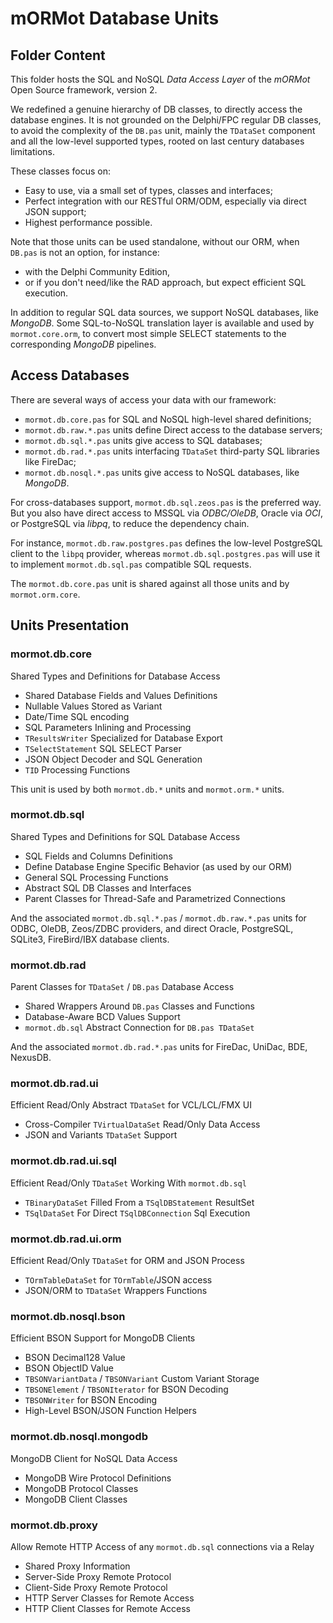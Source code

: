 # mORMot Database Units

## Folder Content

This folder hosts the SQL and NoSQL *Data Access Layer* of the *mORMot* Open Source framework, version 2.

We redefined a genuine hierarchy of DB classes, to directly access the database engines. It is not grounded on the Delphi/FPC regular DB classes, to avoid the complexity of the `DB.pas` unit, mainly the `TDataSet` component and all the low-level supported types, rooted on last century databases limitations.

These classes focus on:
- Easy to use, via a small set of types, classes and interfaces;
- Perfect integration with our RESTful ORM/ODM, especially via direct JSON support;
- Highest performance possible.

Note that those units can be used standalone, without our ORM, when `DB.pas` is not an option, for instance:

- with the Delphi Community Edition, 
- or if you don't need/like the RAD approach, but expect efficient SQL execution.

In addition to regular SQL data sources, we support NoSQL databases, like *MongoDB*. Some SQL-to-NoSQL translation layer is available and used by `mormot.core.orm`, to convert most simple SELECT statements to the corresponding *MongoDB* pipelines.

## Access Databases

There are several ways of access your data with our framework:

- `mormot.db.core.pas` for SQL and NoSQL high-level shared definitions;
- `mormot.db.raw.*.pas` units define Direct access to the database servers;
- `mormot.db.sql.*.pas` units give access to SQL databases;
- `mormot.db.rad.*.pas` units interfacing `TDataSet` third-party SQL libraries like FireDac;
- `mormot.db.nosql.*.pas` units give access to NoSQL databases, like *MongoDB*.

For cross-databases support, `mormot.db.sql.zeos.pas` is the preferred way. But you also have direct access to MSSQL via *ODBC/OleDB*, Oracle via *OCI*, or PostgreSQL via *libpq*, to reduce the dependency chain.

For instance, `mormot.db.raw.postgres.pas` defines the low-level PostgreSQL client to the `libpq` provider, whereas `mormot.db.sql.postgres.pas` will use it to implement `mormot.db.sql.pas` compatible SQL requests.

The `mormot.db.core.pas` unit is shared against all those units and by `mormot.orm.core`.


## Units Presentation

### mormot.db.core

Shared Types and Definitions for Database Access
- Shared Database Fields and Values Definitions
- Nullable Values Stored as Variant
- Date/Time SQL encoding
- SQL Parameters Inlining and Processing
- `TResultsWriter` Specialized for Database Export
- `TSelectStatement` SQL SELECT Parser
- JSON Object Decoder and SQL Generation
- `TID` Processing Functions

This unit is used by both `mormot.db.*` units and `mormot.orm.*` units.

### mormot.db.sql

Shared Types and Definitions for SQL Database Access
- SQL Fields and Columns Definitions
- Define Database Engine Specific Behavior (as used by our ORM)
- General SQL Processing Functions
- Abstract SQL DB Classes and Interfaces
- Parent Classes for Thread-Safe and Parametrized Connections

And the associated `mormot.db.sql.*.pas` / `mormot.db.raw.*.pas` units for ODBC, OleDB, Zeos/ZDBC providers, and direct Oracle, PostgreSQL, SQLite3, FireBird/IBX database clients.

### mormot.db.rad

Parent Classes for `TDataSet` / `DB.pas` Database Access
- Shared Wrappers Around `DB.pas` Classes and Functions
- Database-Aware BCD Values Support
- `mormot.db.sql` Abstract Connection for `DB.pas TDataSet`

And the associated `mormot.db.rad.*.pas` units for FireDac, UniDac, BDE, NexusDB.

### mormot.db.rad.ui

Efficient Read/Only Abstract `TDataSet` for VCL/LCL/FMX UI
- Cross-Compiler `TVirtualDataSet` Read/Only Data Access
- JSON and Variants `TDataSet` Support

### mormot.db.rad.ui.sql

Efficient Read/Only `TDataSet` Working With `mormot.db.sql`
- `TBinaryDataSet` Filled From a `TSqlDBStatement` ResultSet
- `TSqlDataSet` For Direct `TSqlDBConnection` Sql Execution

### mormot.db.rad.ui.orm

Efficient Read/Only `TDataSet` for ORM and JSON Process
- `TOrmTableDataSet` for `TOrmTable`/JSON access
- JSON/ORM to `TDataSet` Wrappers Functions

### mormot.db.nosql.bson

Efficient BSON Support for MongoDB Clients
- BSON Decimal128 Value
- BSON ObjectID Value
- `TBSONVariantData` / `TBSONVariant` Custom Variant Storage
- `TBSONElement` / `TBSONIterator` for BSON Decoding
- `TBSONWriter` for BSON Encoding
- High-Level BSON/JSON Function Helpers

### mormot.db.nosql.mongodb

MongoDB Client for NoSQL Data Access
- MongoDB Wire Protocol Definitions
- MongoDB Protocol Classes
- MongoDB Client Classes

### mormot.db.proxy

Allow Remote HTTP Access of any `mormot.db.sql` connections via a Relay
- Shared Proxy Information
- Server-Side Proxy Remote Protocol
- Client-Side Proxy Remote Protocol
- HTTP Server Classes for Remote Access
- HTTP Client Classes for Remote Access
